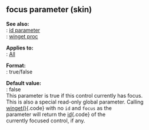 ## focus parameter (skin)    
**See also:**    
:   [id parameter](/%7Bskin%7D/param/id)    
:   [winget proc](/proc/winget)    
<!-- -->    
**Applies to:**    
:   [All](/%7Bskin%7D/control)    
<!-- -->    
**Format:**    
:   true/false    
<!-- -->    
**Default value:**    
:   false    
This parameter is true if this control currently has focus.    
This is also a special read-only global parameter. Calling    
[winget()](/proc/winget){.code} with no `id` and `focus` as the    
parameter will return the [id](/%7Bskin%7D/param/id){.code} of the    
currently focused control, if any.  
